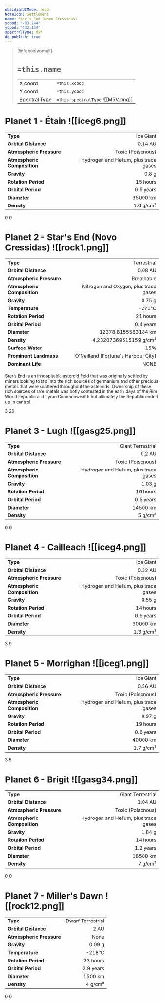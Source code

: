 ```yaml
---
obsidianUIMode: read
NoteIcon: Settlement
name: Star's End (Novo Cressidas)
xcood: "-83.244"
ycood: "432.154"
spectralType: M5V
dg-publish: true
---
```

> [!infobox|wsmall]
> # `=this.name`
> | | |
> | - | - |
> | X coord | `=this.xcood` |
> | Y coord| `=this.ycood` |
> | Spectral Type | `=this.spectralType` ![[M5V.png]] |

# Planet 1 - Étain ![[iceg6.png]]
|                             |                           |
| --------------------------- | -------------------------:|
| **Type**                    |             Ice Giant |
| **Orbital Distance**        |   0.14 AU |
| **Atmospheric Pressure**    |       Toxic (Poisonous) |
| **Atmospheric Composition** |      Hydrogen and Helium, plus trace gases |
| **Gravity**                 |        0.8 g |
| **Rotation Period**         |  15 hours |
| **Orbital Period** | 0.5 years |
| **Diameter**                |      35000 km | 
| **Density**                 |    1.6 g/cm³ |



0
0



# Planet 2 - Star's End (Novo Cressidas) ![[rock1.png]]
|                             |                           |
| --------------------------- | -------------------------:|
| **Type**                    |             Terrestrial |
| **Orbital Distance**        |   0.08 AU |
| **Atmospheric Pressure**    |       Breathable |
| **Atmospheric Composition** |      Nitrogen and Oxygen, plus trace gases |
| **Gravity**                 |        0.75 g |
| **Temperature**             |    -270°C |
| **Rotation Period**         |  21 hours |
| **Orbital Period** | 0.4 years |
| **Diameter**                |      12378.8155583184 km | 
| **Density**                 |    4.23207369515159 g/cm³ |
| **Surface Water**           |           15% | 
| **Prominent Landmass**      |         O'Neilland (Fortuna's Harbour City) | 
| **Dominant Life**           |         NONE |

Star’s End is an inhospitable asteroid field that was originally settled by miners looking to tap into the rich sources of germanium and other precious metals that were scattered throughout the asteroids. Ownership of these rich sources of rare metals was hotly contested in the early days of the Rim World Republic and Lyran Commonwealth but ultimately the Republic ended up in control.

3
20



# Planet 3 - Lugh ![[gasg25.png]]
|                             |                           |
| --------------------------- | -------------------------:|
| **Type**                    |             Giant Terrestrial |
| **Orbital Distance**        |   0.2 AU |
| **Atmospheric Pressure**    |       Toxic (Poisonous) |
| **Atmospheric Composition** |      Hydrogen and Helium, plus trace gases |
| **Gravity**                 |        1.03 g |
| **Rotation Period**         |  16 hours |
| **Orbital Period** | 0.5 years |
| **Diameter**                |      14500 km | 
| **Density**                 |    5 g/cm³ |



0
0



# Planet 4 - Cailleach ![[iceg4.png]]
|                             |                           |
| --------------------------- | -------------------------:|
| **Type**                    |             Ice Giant |
| **Orbital Distance**        |   0.32 AU |
| **Atmospheric Pressure**    |       Toxic (Poisonous) |
| **Atmospheric Composition** |      Hydrogen and Helium, plus trace gases |
| **Gravity**                 |        0.55 g |
| **Rotation Period**         |  14 hours |
| **Orbital Period** | 0.5 years |
| **Diameter**                |      30000 km | 
| **Density**                 |    1.3 g/cm³ |



3
9



# Planet 5 - Morrighan ![[iceg1.png]]
|                             |                           |
| --------------------------- | -------------------------:|
| **Type**                    |             Ice Giant |
| **Orbital Distance**        |   0.56 AU |
| **Atmospheric Pressure**    |       Toxic (Poisonous) |
| **Atmospheric Composition** |      Hydrogen and Helium, plus trace gases |
| **Gravity**                 |        0.97 g |
| **Rotation Period**         |  19 hours |
| **Orbital Period** | 0.6 years |
| **Diameter**                |      40000 km | 
| **Density**                 |    1.7 g/cm³ |



3
5



# Planet 6 - Brigit ![[gasg34.png]]
|                             |                           |
| --------------------------- | -------------------------:|
| **Type**                    |             Giant Terrestrial |
| **Orbital Distance**        |   1.04 AU |
| **Atmospheric Pressure**    |       Toxic (Poisonous) |
| **Atmospheric Composition** |      Hydrogen and Helium, plus trace gases |
| **Gravity**                 |        1.84 g |
| **Rotation Period**         |  14 hours |
| **Orbital Period** | 1.2 years |
| **Diameter**                |      18500 km | 
| **Density**                 |    7 g/cm³ |



0
0



# Planet 7 - Miller's Dawn ![[rock12.png]]
|                             |                           |
| --------------------------- | -------------------------:|
| **Type**                    |             Dwarf Terrestrial |
| **Orbital Distance**        |   2 AU |
| **Atmospheric Pressure**    |       None |
| **Gravity**                 |        0.09 g |
| **Temperature**             |    -218°C |
| **Rotation Period**         |  23 hours |
| **Orbital Period** | 2.9 years |
| **Diameter**                |      1500 km | 
| **Density**                 |    4 g/cm³ |



0
0



